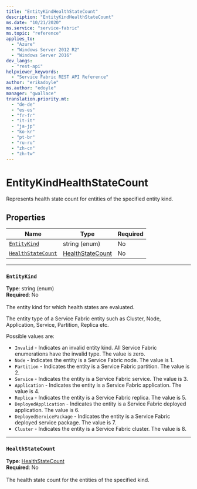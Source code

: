 ```yaml
---
title: "EntityKindHealthStateCount"
description: "EntityKindHealthStateCount"
ms.date: "10/21/2020"
ms.service: "service-fabric"
ms.topic: "reference"
applies_to: 
  - "Azure"
  - "Windows Server 2012 R2"
  - "Windows Server 2016"
dev_langs: 
  - "rest-api"
helpviewer_keywords: 
  - "Service Fabric REST API Reference"
author: "erikadoyle"
ms.author: "edoyle"
manager: "gwallace"
translation.priority.mt: 
  - "de-de"
  - "es-es"
  - "fr-fr"
  - "it-it"
  - "ja-jp"
  - "ko-kr"
  - "pt-br"
  - "ru-ru"
  - "zh-cn"
  - "zh-tw"
---
```

# EntityKindHealthStateCount

Represents health state count for entities of the specified entity kind.

## Properties
| Name | Type | Required |
| --- | --- | --- |
| [`EntityKind`](#entitykind) | string (enum) | No |
| [`HealthStateCount`](#healthstatecount) | [HealthStateCount](sfclient-model-healthstatecount.md) | No |

____
### `EntityKind`
__Type__: string (enum) <br/>
__Required__: No<br/>
<br/>
The entity kind for which health states are evaluated.

The entity type of a Service Fabric entity such as Cluster, Node, Application, Service, Partition, Replica etc.

Possible values are: 

  - `Invalid` - Indicates an invalid entity kind. All Service Fabric enumerations have the invalid type. The value is zero.
  - `Node` - Indicates the entity is a Service Fabric node. The value is 1.
  - `Partition` - Indicates the entity is a Service Fabric partition. The value is 2.
  - `Service` - Indicates the entity is a Service Fabric service. The value is 3.
  - `Application` - Indicates the entity is a Service Fabric application. The value is 4.
  - `Replica` - Indicates the entity is a Service Fabric replica. The value is 5.
  - `DeployedApplication` - Indicates the entity is a Service Fabric deployed application. The value is 6.
  - `DeployedServicePackage` - Indicates the entity is a Service Fabric deployed service package. The value is 7.
  - `Cluster` - Indicates the entity is a Service Fabric cluster. The value is 8.



____
### `HealthStateCount`
__Type__: [HealthStateCount](sfclient-model-healthstatecount.md) <br/>
__Required__: No<br/>
<br/>
The health state count for the entities of the specified kind.
